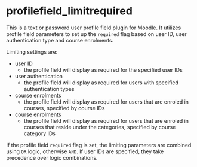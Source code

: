 # profilefield_limitrequired

This is a text or password user profile field plugin for Moodle. It utilizes profile field parameters to set up the `required` flag based on user ID, user authentication type and course enrolments.

Limiting settings are:
- user ID
  - the profile field will display as required for the specified user IDs
- user authentication
  - the profile field will display as required for users with specified authentication types
- course enrolments
  - the profile field will display as required for users that are enroled in courses, specified by course IDs
- course enrolments
  - the profile field will display as required for users that are enroled in courses that reside under the categories, specified by course category IDs

If the profile field `required` flag is set, the limiting parameters are combined using `OR` logic, otherwise `AND`.
If user IDs are specified, they take precedence over logic combinations.

